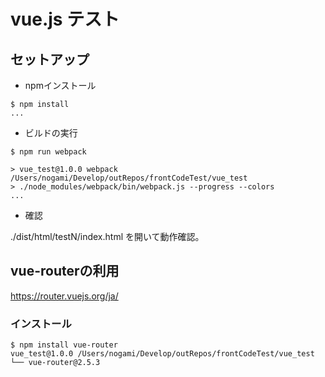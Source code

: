 # vue.js テスト

## セットアップ

+ npmインストール
```
$ npm install
...
```

+ ビルドの実行
```
$ npm run webpack

> vue_test@1.0.0 webpack /Users/nogami/Develop/outRepos/frontCodeTest/vue_test
> ./node_modules/webpack/bin/webpack.js --progress --colors
...
```

+ 確認

./dist/html/testN/index.html を開いて動作確認。


## vue-routerの利用

https://router.vuejs.org/ja/

### インストール
```
$ npm install vue-router
vue_test@1.0.0 /Users/nogami/Develop/outRepos/frontCodeTest/vue_test
└── vue-router@2.5.3 
```

### 